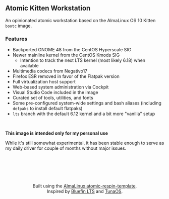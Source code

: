 ## Atomic Kitten Workstation

An opinionated atomic workstation based on the AlmaLinux OS 10 Kitten `bootc` image.

### Features

- Backported GNOME 48 from the CentOS Hyperscale SIG  
- Newer mainline kernel from the CentOS Kmods SIG  
  - Intention to track the next LTS kernel (most likely 6.18) when available  
- Multimedia codecs from Negativo17  
- Firefox ESR removed in favor of the Flatpak version  
- Full virtualization host support  
- Web-based system administration via Cockpit  
- Visual Studio Code included in the image  
- Curated set of tools, utilities, and fonts  
- Some pre-configured system-wide settings and bash aliases (including `defpaks` to install default flatpaks)  
- `lts` branch with the default 6.12 kernel and a bit more "vanilla" setup  


&nbsp;<br>

**This image is intended only for my personal use**

While it's still somewhat experimental, it has been stable enough to serve as my daily driver for couple of months without major issues.

&nbsp;<br>
---
&nbsp;<br>

<p align="center">
  Built using the <a href="https://github.com/AlmaLinux/atomic-respin-template">AlmaLinux atomic-respin-template</a>.<br>
  Inspired by <a href="https://github.com/ublue-os/bluefin-lts">Bluefin LTS</a> and <a href="https://github.com/tuna-os/tunaos">TunaOS</a>.
</p>
